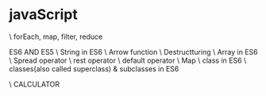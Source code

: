 # javaScript

  \\ forEach, map, filter, reduce
  
  ES6 AND ES5 
    \ String in ES6
    \ Arrow function
    \ Destructturing
    \ Array in ES6
    \ Spread operator
    \ rest operator
    \ default operator
    \ Map
    \ class in ES6
    \ classes(also called superclass) & subclasses in ES6
    
  \\ CALCULATOR 
